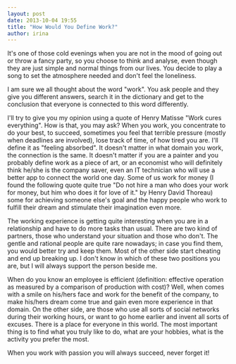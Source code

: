 ```yaml
---
layout: post
date: 2013-10-04 19:55
title: "How Would You Define Work?"
author: irina
---
```


It's one of those cold evenings when you are not in the mood of going out or throw a fancy party, so you choose to think and analyse, even though they are just simple and normal things from our lives. You decide to play a song to set the atmosphere needed and don't feel the loneliness.

I am sure we all thought about the word "work". You ask people and they give you different answers, search it in the dictionary and get to the conclusion that  everyone is connected to this word differently. 

I'll try to give you my opinion using a quote of Henry Matisse "Work cures everything". How is that, you may ask? When you work, you concentrate to do your best, to succeed, sometimes you feel that terrible pressure (mostly when deadlines are involved), lose track of time, of how tired you are. I'll define it as "feeling absorbed". It doesn't matter in what domain you work, the connection is the same. It doesn't matter if you are a painter and you probably define work as a piece of art, or an economist who will definitely think he/she is the company saver, even an IT technician who will use a better app to connect the world one day. Some of us work for money (I found the following quote quite true "Do not hire a man who does your work for money, but him who does it for love of it." by Henry David Thoreau) some for achieving someone else's goal and the happy people who work to fulfill their dream and stimulate their imagination even more. 

The working experience is getting quite interesting when you are in a relationship and have to do more tasks than usual. There are two kind of partners, those who understand your situation and those who don't. The gentle and rational people are quite rare nowadays; in case you find them, you would better try and keep them. Most of the other side start cheating and end up breaking up. I don't know in which of these two positions you are, but I will always support the person beside me.

When do you know an employee is efficient (definition: effective operation as measured by a comparison of production with cost)? Well, when comes with a smile on his/hers face and work for the benefit of the company, to make his/hers dream come true and gain even more experience in that domain. On the other side, are those who use all sorts of social networks during their working hours, or want to go home earlier and invent all sorts of excuses. There is a place for everyone in this world. The most important thing is to find what you truly like to do, what are your hobbies, what is the activity you prefer the most.

When you work with passion you will always succeed, never forget it!    
